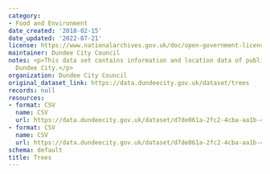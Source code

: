 ```yaml
---
category:
- Food and Environment
date_created: '2018-02-15'
date_updated: '2022-07-21'
license: https://www.nationalarchives.gov.uk/doc/open-government-licence/version/3/
maintainer: Dundee City Council
notes: <p>This data set contains information and location data of public trees across
  Dundee City.</p>
organization: Dundee City Council
original_dataset_link: https://data.dundeecity.gov.uk/dataset/trees
records: null
resources:
- format: CSV
  name: CSV
  url: https://data.dundeecity.gov.uk/dataset/d7de061a-2fc2-4cba-aa1b-4d0d15ef5c33/resource/e54ef90a-76e5-415e-a272-5e489d9f5c67/download/trees_public.csv
- format: CSV
  name: CSV
  url: https://data.dundeecity.gov.uk/dataset/d7de061a-2fc2-4cba-aa1b-4d0d15ef5c33/resource/43ead9bf-c66d-4eaf-81b0-5fb2b3a63f9a/download/species_nbn_dictionary.csv
schema: default
title: Trees
---
```


